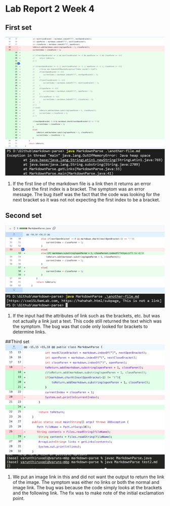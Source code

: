 # Lab Report 2 Week 4
## First set
![image](https://github.com/vthiruvadi99/markdown-parse/blob/main/LR2-1a.png)
![image](https://github.com/vthiruvadi99/markdown-parse/blob/main/LR2-2a.png)
1. If the first line of the markdown file is a link then it returns an error because the first index is a bracket. The symptom was an error message. The bug itself was the fact that the code was looking for the next bracket so it was not not expecting the first index to be a bracket.

## Second set
![image](https://github.com/vthiruvadi99/markdown-parse/blob/main/LR2-1b.png)
![image](https://github.com/vthiruvadi99/markdown-parse/blob/main/LR2-2b.png)
1. If the input had the attributes of link such as the brackets, etc. but was not actually a link just a text. This code still returned the text which was the symptom. The bug was that code only looked for brackets to determine links. 

##Third set
![image](https://github.com/vthiruvadi99/markdown-parse/blob/main/LR2-1c.png)
![image](https://github.com/vthiruvadi99/markdown-parse/blob/main/LR2-2c.png)
1. We put an image link in this and did not want the output to return the link of the image. The symptom was either no links or both the normal and image link. The bug was because the code simply looks at the brackets and the following link. The fix was to make note of the initial exclamation point.


